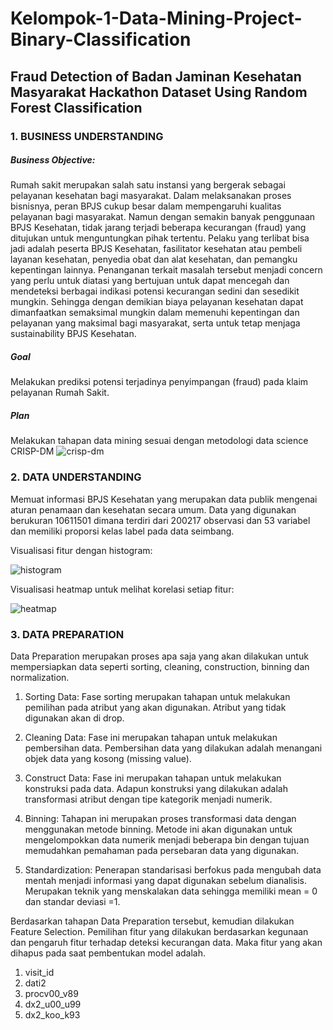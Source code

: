# Kelompok-1-Data-Mining-Project-Binary-Classification

## Fraud Detection of Badan Jaminan Kesehatan Masyarakat Hackathon Dataset Using Random Forest Classification 

### 1. BUSINESS UNDERSTANDING

##### Business Objective: 

Rumah sakit merupakan salah satu instansi yang bergerak sebagai pelayanan kesehatan bagi masyarakat. Dalam melaksanakan proses bisnisnya, peran BPJS cukup besar dalam mempengaruhi kualitas pelayanan bagi masyarakat. Namun dengan semakin banyak penggunaan BPJS Kesehatan, tidak jarang terjadi beberapa kecurangan (fraud) yang ditujukan untuk menguntungkan pihak tertentu. Pelaku yang terlibat bisa jadi adalah peserta BPJS Kesehatan, fasilitator kesehatan atau pembeli layanan kesehatan, penyedia obat dan alat kesehatan, dan pemangku kepentingan lainnya. Penanganan terkait masalah tersebut menjadi concern yang perlu untuk diatasi yang bertujuan untuk dapat mencegah dan mendeteksi berbagai indikasi potensi kecurangan sedini dan sesedikit mungkin. Sehingga dengan demikian biaya pelayanan kesehatan dapat dimanfaatkan semaksimal mungkin dalam memenuhi kepentingan dan pelayanan yang maksimal bagi masyarakat, serta untuk tetap menjaga sustainability BPJS Kesehatan.

##### Goal

Melakukan prediksi potensi terjadinya penyimpangan (fraud) pada klaim pelayanan Rumah Sakit.

##### Plan 

Melakukan tahapan data mining sesuai dengan metodologi data science CRISP-DM
![crisp-dm](https://user-images.githubusercontent.com/60679684/144963018-c82be1bc-6408-4b48-8f3f-2e024ddc0d4b.png)

### 2. DATA UNDERSTANDING

Memuat informasi BPJS Kesehatan yang merupakan data publik mengenai aturan penamaan dan kesehatan 
secara umum. Data yang digunakan berukuran 10611501 dimana terdiri dari 200217 observasi dan 53 variabel dan memiliki proporsi kelas label pada data seimbang. 

Visualisasi fitur dengan histogram: 

![histogram](https://user-images.githubusercontent.com/60679684/144963055-fada5440-0c73-41e2-9d64-d795883b6b73.jpeg)

Visualisasi heatmap untuk melihat korelasi setiap fitur:

![heatmap](https://user-images.githubusercontent.com/60679684/144963116-7a92732c-b277-4225-9c44-0172eacc06d2.jpeg)

### 3. DATA PREPARATION
Data Preparation merupakan proses apa saja yang akan dilakukan untuk mempersiapkan data seperti sorting, cleaning, construction, binning dan normalization.
1. Sorting Data:
Fase sorting merupakan tahapan untuk melakukan pemilihan pada atribut yang akan digunakan. Atribut yang tidak digunakan akan di drop.

2. Cleaning Data:
Fase ini merupakan tahapan untuk melakukan pembersihan data. Pembersihan data yang dilakukan adalah menangani objek data yang kosong (missing value).

3. Construct Data:
Fase ini merupakan tahapan untuk melakukan konstruksi pada data. Adapun konstruksi yang dilakukan adalah transformasi atribut dengan tipe kategorik menjadi numerik.

4. Binning:
Tahapan ini merupakan proses transformasi data dengan menggunakan metode binning. Metode ini akan digunakan untuk mengelompokkan data numerik menjadi beberapa bin dengan tujuan memudahkan pemahaman pada persebaran data yang digunakan. 

5. Standardization:
Penerapan standarisasi berfokus pada mengubah data mentah menjadi informasi yang dapat digunakan sebelum dianalisis. Merupakan teknik yang menskalakan data sehingga memiliki mean = 0 dan standar deviasi =1.

Berdasarkan tahapan Data Preparation tersebut, kemudian dilakukan Feature Selection. Pemilihan fitur yang dilakukan berdasarkan kegunaan dan pengaruh fitur terhadap deteksi kecurangan data. Maka fitur yang akan dihapus pada saat pembentukan model adalah. 
1. visit_id
2. dati2
3. procv00_v89
4. dx2_u00_u99
5. dx2_koo_k93
